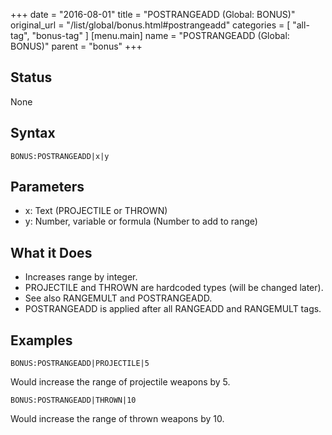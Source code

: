 +++
date = "2016-08-01"
title = "POSTRANGEADD (Global: BONUS)"
original_url = "/list/global/bonus.html#postrangeadd"
categories = [ "all-tag", "bonus-tag" ]
[menu.main]
    name = "POSTRANGEADD (Global: BONUS)"
    parent = "bonus"
+++

## Status

None

## Syntax

`BONUS:POSTRANGEADD|x|y`

## Parameters

-   x: Text (PROJECTILE or THROWN)
-   y: Number, variable or formula (Number to add
    to range)



What it Does
------------

-   Increases range by integer.
-   PROJECTILE and THROWN are hardcoded types (will be changed later).
-   See also RANGEMULT and POSTRANGEADD.
-   POSTRANGEADD is applied after all RANGEADD and RANGEMULT tags.

Examples
--------

`BONUS:POSTRANGEADD|PROJECTILE|5`

Would increase the range of projectile weapons by 5.

`BONUS:POSTRANGEADD|THROWN|10`

Would increase the range of thrown weapons by 10.

